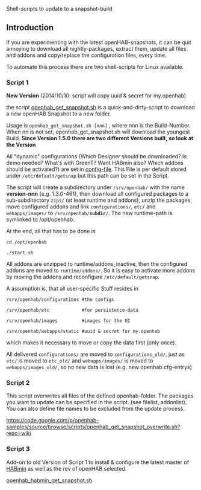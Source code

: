 Shell-scripts to update to a snapshot-build

## Introduction

If you are experimenting with the latest openHAB-snapshots, it can be quit annoying to download all nightly-packages, extract them, update all files and addons and copy/replace the configuration files, every time.


To automate this process there are two shell-scripts for Linux available.

### Script 1

**New Version** (2014/10/10: script will copy uuid & secret for my.openhab)

the script [openhab_get_snapshot.sh](http://code.google.com/p/openhab-samples/source/browse/scripts/openhab_get_snapshot.sh?repo=wiki) is a quick-and-dirty-script to download a new openHAB Snapshot to a new folder.

Usage is `openhab_get_snapshot.sh [nnn]` , where nnn is the Build-Number. When nn is not set,  openhab_get_snapshot.sh will download the youngest Build. 
**Since Version 1.5.0 there are two different Versions built, so look at the Version**

All "dynamic" configurations (Which Designer should be downloaded? Is demo needed? What's with GreenT? Want HABmin also? Which addons should be activated?) are set in [config-file](https://code.google.com/p/openhab-samples/source/browse/scripts/getsnap.cfg?repo=wiki). This File is per default stored under `/etc/default/getsnap` but this path can be set in the Script.

The script will create a subdirectory under `/srv/openhab/` with the name **version-nnn** (e.g. 1.3.0-461), then download all configured packages to a sub-subdirectory `zips/` (at least runtime and addons), unzip the packages, move configured addons and link `configurations/`, `etc/` and `webapps/images/` to `/srv/openhab/`**`subdir`**`/`. The new runtime-path is symlinked to /opt/openhab.

At the end, all that has to be done is

    cd /opt/openhab

    ./start.sh

All addons are unzipped to runtime/addons_inactive, then the configured addons are moved to `runtime/addons/`. So it is easy to activate more addons by moving the addons and reconfigure `/etc/default/getsnap`.

A assumption is, that all user-specific Stuff resides in
 
    /srv/openhab/configurations #the configs

    /srv/openhab/etc            #for persistence-data

    /srv/openhab/images         #images for the UI

    /srv/openhab/webapps/static #uuid & secret for my.openhab

which makes it necessary to move or copy the data first (only once).

All delivered `configurations/` are moved to `configurations_old/`, just as `etc/` is moved to `etc_old/` and `webapps/images/` is moved to `webapps/images_old/`, so no new data is lost (e.g. new openhab.cfg-entrys)

### Script 2

This script overwrites all files of the defined openhab-folder.
The packages you want to update can be specified in the script. (see filelist, addonlist).
You can also define file names to be excluded from the update process.

https://code.google.com/p/openhab-samples/source/browse/scripts/openhab_get_snapshot_overwrite.sh?repo=wiki

### Script 3

Add-on to old Version of Script 1 to install & configure the latest master of [HABmin](https://github.com/cdjackson/HABmin) as well as the rev of openHAB selected.

[openhab_habmin_get_snapshot.sh](https://code.google.com/p/openhab-samples/source/browse/scripts/openhab_habmin_get_snapshot.sh?repo=wiki)
